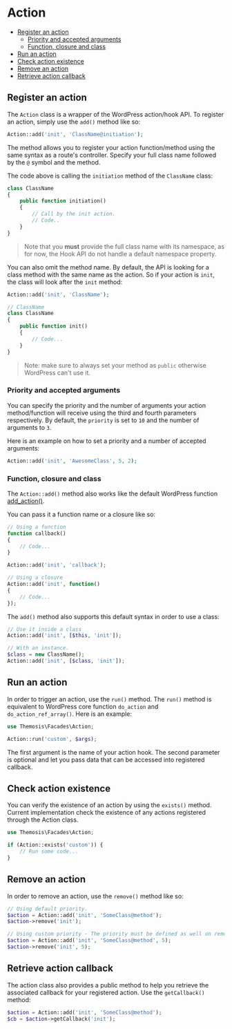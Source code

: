 Action
======

- [Register an action](#register-an-action)
    - [Priority and accepted arguments](#priority-and-accepted-arguments)
    - [Function, closure and class](#function-closure-and-class)
- [Run an action](#run-an-action)
- [Check action existence](#check-action-existence)
- [Remove an action](#remove-an-action)
- [Retrieve action callback](#retrieve-action-callback)

Register an action
------------------

The `Action` class is a wrapper of the WordPress action/hook API. To register an action, simply use the `add()` method like so:

```php
Action::add('init', 'ClassName@initiation');
```

The method allows you to register your action function/method using the same syntax as a route's controller. Specify your full class name followed by the `@` symbol and the method.

The code above is calling the `initiation` method of the `ClassName` class:

```php
class ClassName
{
    public function initiation()
    {
        // Call by the init action.
        // Code..
    }
}
```

> Note that you **must** provide the full class name with its namespace, as for now, the Hook API do not handle a default namespace property.

You can also omit the method name. By default, the API is looking for a class method with the same name as the action. So if your action is `init`, the class will look after the `init` method:

```php
Action::add('init', 'ClassName');

// ClassName
class ClassName
{
    public function init()
    {
        // Code...
    }
}
```

> Note: make sure to always set your method as `public` otherwise WordPress can't use it.

### Priority and accepted arguments

You can specify the priority and the number of arguments your action method/function will receive using the third and fourth parameters respectively. By default, the `priority` is set to `10` and the number of arguments to `3`.

Here is an example on how to set a priority and a number of accepted arguments:

```php
Action::add('init', 'AwesomeClass', 5, 2);
```

### Function, closure and class

The `Action::add()` method also works like the default WordPress function [add_action()](https://developer.wordpress.org/reference/functions/add_action/).

You can pass it a function name or a closure like so:

```php
// Using a function
function callback()
{
    // Code...
}

Action::add('init', 'callback');

// Using a closure
Action::add('init', function()
{
    // Code...
});
```

The `add()` method also supports this default syntax in order to use a class:

```php
// Use it inside a class
Action::add('init', [$this, 'init']);

// With an instance.
$class = new ClassName();
Action::add('init', [$class, 'init']);
```

Run an action
-------------

In order to trigger an action, use the `run()` method. The `run()` method is equivalent to WordPress core function `do_action` and `do_action_ref_array()`. Here is an example:

```php
use Themosis\Facades\Action;

Action::run('custom', $args);
```

The first argument is the name of your action hook. The second parameter is optional and let you pass data that can be accessed into registered callback.

Check action existence
----------------------

You can verify the existence of an action by using the `exists()` method. Current implementation check the existence of any actions registered through the Action class.

```php
use Themosis\Facades\Action;

if (Action::exists('custom')) {
    // Run some code...
}
```

Remove an action
----------------

In order to remove an action, use the `remove()` method like so:

```php
// Using default priority.
$action = Action::add('init', 'SomeClass@method');
$action->remove('init');

// Using custom priority - The priority must be defined as well on remove if different than 10.
$action = Action::add('init', 'SomeClass@method', 5);
$action->remove('init', 5);
```

Retrieve action callback
------------------------

The action class also provides a public method to help you retrieve the associated callback for your registered action. Use the `getCallback()` method:

```php
$action = Action::add('init', 'SomeClass@method');
$cb = $action->getCallback('init');
```
